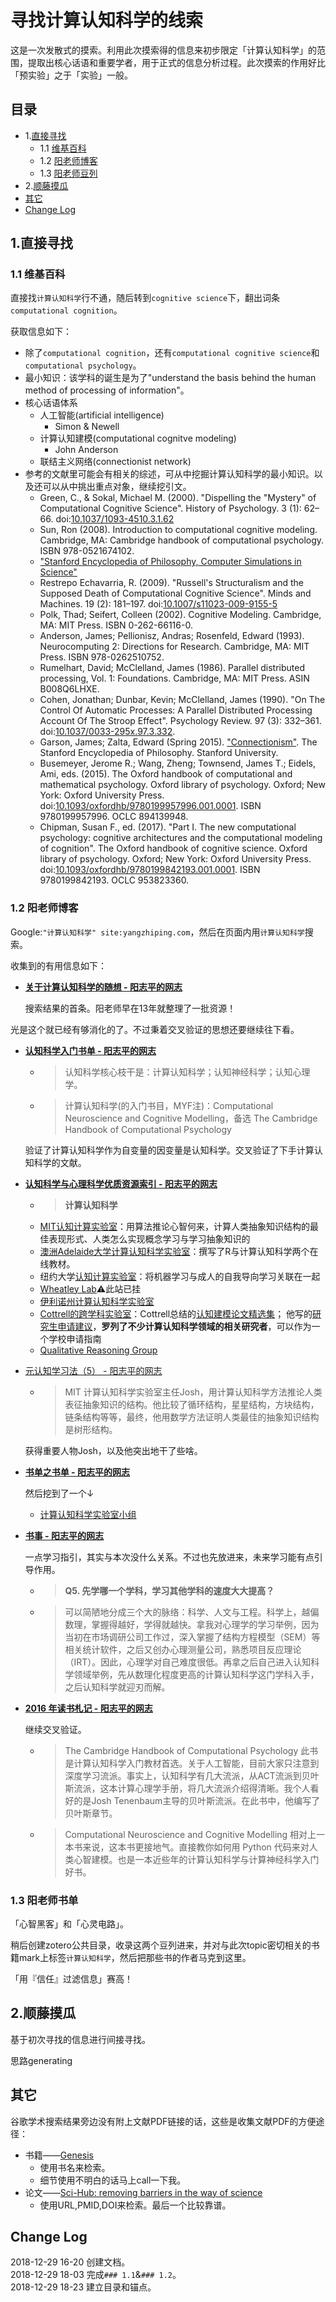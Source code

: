# 寻找计算认知科学的线索

这是一次发散式的摸索。利用此次摸索得的信息来初步限定「计算认知科学」的范围，提取出核心话语和重要学者，用于正式的信息分析过程。此次摸索的作用好比「预实验」之于「实验」一般。

## 目录

* 1.[直接寻找](https://github.com/MaiYunfei2000/IA003project/blob/master/2018-12-29%2016-03%20myf-clue-computational-cognitive-science.md#1%E7%9B%B4%E6%8E%A5%E5%AF%BB%E6%89%BE)
	* 1.1 [维基百科](https://github.com/MaiYunfei2000/IA003project/blob/master/2018-12-29%2016-03%20myf-clue-computational-cognitive-science.md#11-%E7%BB%B4%E5%9F%BA%E7%99%BE%E7%A7%91)
	* 1.2 [阳老师博客](https://github.com/MaiYunfei2000/IA003project/blob/master/2018-12-29%2016-03%20myf-clue-computational-cognitive-science.md#12-%E9%98%B3%E8%80%81%E5%B8%88%E5%8D%9A%E5%AE%A2)
	* 1.3 [阳老师豆列](#jump)
* 2.[顺藤摸瓜](https://github.com/MaiYunfei2000/IA003project/blob/master/2018-12-29%2016-03%20myf-clue-computational-cognitive-science.md#13-%E9%98%B3%E8%80%81%E5%B8%88%E4%B9%A6%E5%8D%95)
* [其它](https://github.com/MaiYunfei2000/IA003project/blob/master/2018-12-29%2016-03%20myf-clue-computational-cognitive-science.md#%E5%85%B6%E5%AE%83)
* [Change Log](https://github.com/MaiYunfei2000/IA003project/blob/master/2018-12-29%2016-03%20myf-clue-computational-cognitive-science.md#change-log)

## 1.直接寻找

### 1.1 维基百科

直接找`计算认知科学`行不通，随后转到`cognitive science`下，翻出词条`computational cognition`。

获取信息如下：

* 除了`computational cognition`，还有`computational cognitive science`和`computational psychology`。
* 最小知识：该学科的诞生是为了"understand the basis behind the human method of processing of information"。
* 核心话语体系
	* 人工智能(artificial intelligence)
		* Simon & Newell
	* 计算认知建模(computational cognitve modeling)
		* John Anderson
	* 联结主义网络(connectionist network)  
* 参考的文献里可能会有相关的综述，可从中挖掘计算认知科学的最小知识。以及还可以从中挑出重点对象，继续挖引文。
	* Green, C., & Sokal, Michael M. (2000). "Dispelling the "Mystery" of Computational Cognitive Science". History of Psychology. 3 (1): 62–66. doi:[10.1037/1093-4510.3.1.62](https://doi.org/10.1037%2F1093-4510.3.1.62)
	* Sun, Ron (2008). Introduction to computational cognitive modeling. Cambridge, MA: Cambridge handbook of computational psychology. ISBN 978-0521674102.
	* ["Stanford Encyclopedia of Philosophy, Computer Simulations in Science"](http://plato.stanford.edu/entries/simulations-science/)
	* Restrepo Echavarria, R. (2009). "Russell's Structuralism and the Supposed Death of Computational Cognitive Science". Minds and Machines. 19 (2): 181–197. doi:[10.1007/s11023-009-9155-5](https://doi.org/10.1007%2Fs11023-009-9155-5)
	* Polk, Thad; Seifert, Colleen (2002). Cognitive Modeling. Cambridge, MA: MIT Press. ISBN 0-262-66116-0.
	* Anderson, James; Pellionisz, Andras; Rosenfeld, Edward (1993). Neurocomputing 2: Directions for Research. Cambridge, MA: MIT Press. ISBN 978-0262510752.
	*  Rumelhart, David; McClelland, James (1986). Parallel distributed processing, Vol. 1: Foundations. Cambridge, MA: MIT Press. ASIN B008Q6LHXE.
	* Cohen, Jonathan; Dunbar, Kevin; McClelland, James (1990). "On The Control Of Automatic Processes: A Parallel Distributed Processing Account Of The Stroop Effect". Psychology Review. 97 (3): 332–361. doi:[10.1037/0033-295x.97.3.332](https://doi.org/10.1037%2F0033-295x.97.3.332).
	* Garson, James; Zalta, Edward (Spring 2015). ["Connectionism"](http://plato.stanford.edu/archives/spr2015/entries/connectionism). The Stanford Encyclopedia of Philosophy. Stanford University.
	* Busemeyer, Jerome R.; Wang, Zheng; Townsend, James T.; Eidels, Ami, eds. (2015). The Oxford handbook of computational and mathematical psychology. Oxford library of psychology. Oxford; New York: Oxford University Press. doi:[10.1093/oxfordhb/9780199957996.001.0001](https://doi.org/10.1093%2Foxfordhb%2F9780199957996.001.0001). ISBN 9780199957996. OCLC 894139948.
	* Chipman, Susan F., ed. (2017). "Part I. The new computational psychology: cognitive architectures and the computational modeling of cognition". The Oxford handbook of cognitive science. Oxford library of psychology. Oxford; New York: Oxford University Press. doi:[10.1093/oxfordhb/9780199842193.001.0001](https://doi.org/10.1093%2Foxfordhb%2F9780199842193.001.0001). ISBN 9780199842193. OCLC 953823360.

### 1.2 阳老师博客

Google:`"计算认知科学" site:yangzhiping.com`，然后在页面内用`计算认知科学`搜索。  

收集到的有用信息如下：  

* **[关于计算认知科学的随想 - 阳志平的网志](https://www.yangzhiping.com/psy/cogsci.html)**  

	搜索结果的首条。阳老师早在13年就整理了一批资源！

光是这个就已经有够消化的了。不过秉着交叉验证的思想还要继续往下看。

* **[认知科学入门书单 - 阳志平的网志](https://www.yangzhiping.com/psy/CognitiveScience.html)**

	* > 认知科学核心枝干是：计算认知科学；认知神经科学；认知心理学。
	* > 计算认知科学(的入门书目，MYF注)：Computational Neuroscience and Cognitive Modelling，备选 The Cambridge Handbook of Computational Psychology  
	
	验证了计算认知科学作为自变量的因变量是认知科学。交叉验证了下手计算认知科学的文献。

* **[认知科学与心理科学优质资源索引 - 阳志平的网志](https://www.yangzhiping.com/info/resources)**


	* > **计算认知科学**  
	* [MIT认知计算实验室](http://cocosci.mit.edu/)：用算法推论心智何来，计算人类抽象知识结构的最佳表现形式、人类怎么实现概念学习与学习抽象知识的
	* [澳洲Adelaide大学计算认知科学实验室](http://www.douban.com/group/topic/37190929/)：撰写了R与计算认知科学两个在线教材。
	* 纽约大学[认知计算实验室](http://gureckislab.org/)：将机器学习与成人的自我导向学习关联在一起
	* [Wheatley Lab](http://wheatlab.virb.com/research)⚠️此站已挂
	* [伊利诺州计算认知科学实验室](http://cogcomp.cs.illinois.edu/)
	* [Cottrell的跨学科实验室](http://cseweb.ucsd.edu/groups/guru/index.html)：Cottrell总结的[认知建模论文精选集](http://t.cn/zYQeXcs)； 他写的[研究生申请建议](http://dou.bz/2TGkV2)，**罗列了不少计算认知科学领域的相关研究者**，可以作为一个学校申请指南
	* [Qualitative Reasoning Group](http://www.qrg.northwestern.edu/ideas/ideas_index.html)

* [元认知学习法（5） - 阳志平的网志](https://www.yangzhiping.com/worksmarter/chapter5/talk005)

	* > MIT 计算认知科学实验室主任Josh，用计算认知科学方法推论人类表征抽象知识的结构。他比较了循环结构，星星结构，方块结构，链条结构等等，最终，他用数学方法证明人类最佳的抽象知识结构是树形结构。
	
	获得重要人物Josh，以及他突出地干了些啥。

* **[书单之书单 - 阳志平的网志](https://www.yangzhiping.com/psy/booklist.html)**

	然后挖到了一个↓

	* [计算认知科学实验室小组](http://www.douban.com/group/391831/)

* **[书事 - 阳志平的网志](https://www.yangzhiping.com/psy/2016books.html)**

	一点学习指引，其实与本次没什么关系。不过也先放进来，未来学习能有点引导作用。

	* > **Q5. 先学哪一个学科，学习其他学科的速度大大提高？**
	* > 可以简陋地分成三个大的脉络：科学、人文与工程。科学上，越偏数理，掌握得越好，学得就越快。拿我对心理学的学习举例，因为当初在市场调研公司工作过，深入掌握了结构方程模型（SEM）等相关统计软件，之后又创办心理测量公司，熟悉项目反应理论（IRT）。因此，心理学对自己难度很低。再拿之后自己进入认知科学领域举例，先从数理化程度更高的计算认知科学这门学科入手，之后认知科学就迎刃而解。
	
* **[2016 年读书札记 - 阳志平的网志](https://www.yangzhiping.com/psy/2016booklist.html)**
	
	继续交叉验证。
	
	* > The Cambridge Handbook of Computational Psychology 此书是计算认知科学入门教材首选。关于人工智能，目前大家只注意到深度学习流派。事实上，认知科学有几大流派，从ACT流派到贝叶斯流派，这本计算心理学手册，将几大流派介绍得清晰。我个人看好的是Josh Tenenbaum主导的贝叶斯流派。在此书中，他编写了贝叶斯章节。
	* > Computational Neuroscience and Cognitive Modelling 相对上一本书来说，这本书更接地气。直接教你如何用 Python 代码来对人类心智建模。也是一本近些年的计算认知科学与计算神经科学入门好书。

### 1.3 阳老师书单

「心智黑客」和「心灵电路」。

稍后创建zotero公共目录，收录这两个豆列进来，并对与此次topic密切相关的书籍mark上标签`计算认知科学`，然后把那些书的作者马克到这里。

「用『信任』过滤信息」赛高！

## 2.顺藤摸瓜

基于初次寻找的信息进行间接寻找。

思路generating

## 其它

谷歌学术搜索结果旁边没有附上文献PDF链接的话，这些是收集文献PDF的方便途径：

* 书籍——[Genesis](http://libgen.io/)
	* 使用书名来检索。
	* 细节使用不明白的话马上call一下我。
* 论文——[Sci-Hub: removing barriers in the way of science](https://sci-hub.tw/)
	* 使用URL,PMID,DOI来检索。最后一个比较靠谱。

## Change Log

2018-12-29 16-20 创建文档。  
2018-12-29 18-03 完成`### 1.1`&`### 1.2`。  
2018-12-29 18-23 建立目录和锚点。  